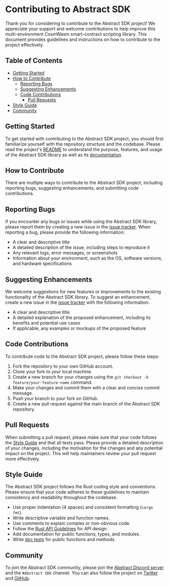 Contributing to Abstract SDK
====================

Thank you for considering to contribute to the Abstract SDK project! We appreciate your support and welcome contributions to help improve this multi-environment CosmWasm smart-contract scripting library. This document provides guidelines and instructions on how to contribute to the project effectively.

Table of Contents
-----------------

* [Getting Started](#getting-started)
* [How to Contribute](#how-to-contribute)
  * [Reporting Bugs](#reporting-bugs)
  * [Suggesting Enhancements](#suggesting-enhancements)
  * [Code Contributions](#code-contributions)
    * [Pull Requests](#pull-requests)
* [Style Guide](#style-guide)
* [Community](#community)

Getting Started
---------------

To get started with contributing to the Abstract SDK project, you should first familiarize yourself with the repository structure and the codebase. Please read the project's [README](https://github.com/AbstractSDK/abstract/) to understand the purpose, features, and usage of the Abstract SDK library as well as its [documentation](https://docs.abstract.money).

How to Contribute
-----------------

There are multiple ways to contribute to the Abstract SDK project, including reporting bugs, suggesting enhancements, and submitting code contributions.

Reporting Bugs
------------------

If you encounter any bugs or issues while using the Abstract SDK library, please report them by creating a new issue in the [issue tracker](https://github.com/AbstractSDK/abstract/issues). When reporting a bug, please provide the following information:

* A clear and descriptive title
* A detailed description of the issue, including steps to reproduce it
* Any relevant logs, error messages, or screenshots
* Information about your environment, such as the OS, software versions, and hardware specifications

Suggesting Enhancements
------------------

We welcome suggestions for new features or improvements to the existing functionality of the Abstract SDK library. To suggest an enhancement, create a new issue in the [issue tracker](https://github.com/AbstractSDK/abstract/issues) with the following information:

* A clear and descriptive title
* A detailed explanation of the proposed enhancement, including its benefits and potential use cases
* If applicable, any examples or mockups of the proposed feature

Code Contributions
------------------

To contribute code to the Abstract SDK project, please follow these steps:

1. Fork the repository to your own GitHub account.
2. Clone your fork to your local machine.
3. Create a new branch for your changes using the `git checkout -b feature/your-feature-name` command.
4. Make your changes and commit them with a clear and concise commit message.
5. Push your branch to your fork on GitHub.
6. Create a new pull request against the main branch of the Abstract SDK repository.

Pull Requests
------------------

When submitting a pull request, please make sure that your code follows the [Style Guide](#style-guide) and that all tests pass. Please provide a detailed description of your changes, including the motivation for the changes and any potential impact on the project. This will help maintainers review your pull request more effectively.

Style Guide
-----------

The Abstract SDK project follows the Rust coding style and conventions. Please ensure that your code adheres to these guidelines to maintain consistency and readability throughout the codebase.

* Use proper indentation (4 spaces) and consistent formatting (`cargo fmt`).
* Write descriptive variable and function names.
* Use comments to explain complex or non-obvious code.
* Follow the [Rust API Guidelines](https://rust-lang.github.io/api-guidelines/) for API design.
* Add documentation for public functions, types, and modules.
* Write [doc tests](https://doc.rust-lang.org/rustdoc/documentation-tests.html)
    for public functions and methods.

Community
---------

To join the Abstract SDK community, please join the [Abstract Discord server](https://discord.gg/uch3Tq3aym) and the `#Abstract SDK` channel. You can also follow the project on [Twitter](https://twitter.com/AbstractSDK) and [GitHub](https://github.com/AbstractSDK).
